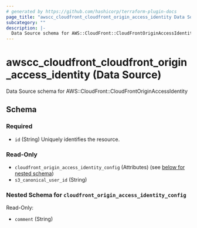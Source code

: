 ```yaml
---
# generated by https://github.com/hashicorp/terraform-plugin-docs
page_title: "awscc_cloudfront_cloudfront_origin_access_identity Data Source - terraform-provider-awscc"
subcategory: ""
description: |-
  Data Source schema for AWS::CloudFront::CloudFrontOriginAccessIdentity
---
```


# awscc_cloudfront_cloudfront_origin_access_identity (Data Source)

Data Source schema for AWS::CloudFront::CloudFrontOriginAccessIdentity



<!-- schema generated by tfplugindocs -->
## Schema

### Required

- `id` (String) Uniquely identifies the resource.

### Read-Only

- `cloudfront_origin_access_identity_config` (Attributes) (see [below for nested schema](#nestedatt--cloudfront_origin_access_identity_config))
- `s3_canonical_user_id` (String)

<a id="nestedatt--cloudfront_origin_access_identity_config"></a>
### Nested Schema for `cloudfront_origin_access_identity_config`

Read-Only:

- `comment` (String)


